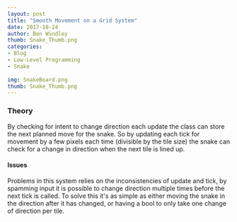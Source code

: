 ```yaml
---
layout: post
title: "Smooth Movement on a Grid System"
date: 2017-10-24
author: Ben Windley
thumb: Snake_Thumb.png
categories: 
- Blog
- Low-Level Programming
- Snake
                
img: SnakeBoard.png
thumb: Snake_Thumb.png
---
```

<!--more-->
### Theory

By checking for intent to change direction each update the class can store the next planned move for the snake. So by updating each tick for movement by a few pixels each time (divisible by the tile size) the snake can check for a change in direction when the next tile is lined up.

#### Issues
Problems in this system relies on the inconsistencies of update and tick, by spamming input it is possible to change direction multiple times before the next tick is called. To solve this it's as simple as either moving the snake in the direction after it has changed, or having a bool to only take one change of direction per tile.